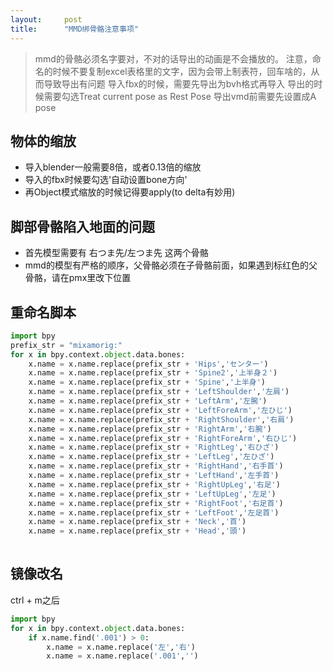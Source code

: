 ```yaml
---
layout:     post
title:      "MMD绑骨骼注意事项"
---
```



> mmd的骨骼必须名字要对，不对的话导出的动画是不会播放的。
> 注意，命名的时候不要复制excel表格里的文字，因为会带上制表符，回车啥的，从而导致导出有问题
> 导入fbx的时候，需要先导出为bvh格式再导入
> 导出的时候需要勾选Treat current pose as Rest Pose
> 导出vmd前需要先设置成A pose

## 物体的缩放
- 导入blender一般需要8倍，或者0.13倍的缩放
- 导入的fbx时候要勾选'自动设置bone方向'
- 再Object模式缩放的时候记得要apply(to delta有妙用)

## 脚部骨骼陷入地面的问题
- 首先模型需要有 右つま先/左つま先 这两个骨骼
- mmd的模型有严格的顺序，父骨骼必须在子骨骼前面，如果遇到标红色的父骨骼，请在pmx里改下位置

## 重命名脚本

```python
import bpy
prefix_str = "mixamorig:" 
for x in bpy.context.object.data.bones:
    x.name = x.name.replace(prefix_str + 'Hips','センター')
    x.name = x.name.replace(prefix_str + 'Spine2','上半身２')
    x.name = x.name.replace(prefix_str + 'Spine','上半身')
    x.name = x.name.replace(prefix_str + 'LeftShoulder','左肩')
    x.name = x.name.replace(prefix_str + 'LeftArm','左腕')
    x.name = x.name.replace(prefix_str + 'LeftForeArm','左ひじ')
    x.name = x.name.replace(prefix_str + 'RightShoulder','右肩')
    x.name = x.name.replace(prefix_str + 'RightArm','右腕')
    x.name = x.name.replace(prefix_str + 'RightForeArm','右ひじ')
    x.name = x.name.replace(prefix_str + 'RightLeg','右ひざ')
    x.name = x.name.replace(prefix_str + 'LeftLeg','左ひざ')
    x.name = x.name.replace(prefix_str + 'RightHand','右手首')
    x.name = x.name.replace(prefix_str + 'LeftHand','左手首')
    x.name = x.name.replace(prefix_str + 'RightUpLeg','右足')
    x.name = x.name.replace(prefix_str + 'LeftUpLeg','左足')
    x.name = x.name.replace(prefix_str + 'RightFoot','右足首')
    x.name = x.name.replace(prefix_str + 'LeftFoot','左足首')
    x.name = x.name.replace(prefix_str + 'Neck','首')
    x.name = x.name.replace(prefix_str + 'Head','頭')
    
```

## 镜像改名

ctrl + m之后

```python
import bpy
for x in bpy.context.object.data.bones:
    if x.name.find('.001') > 0:
        x.name = x.name.replace('左','右')
        x.name = x.name.replace('.001','')  
```
